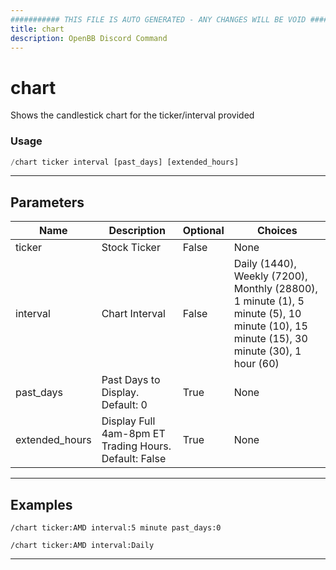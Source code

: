 ```yaml
---
########### THIS FILE IS AUTO GENERATED - ANY CHANGES WILL BE VOID ###########
title: chart
description: OpenBB Discord Command
---
```


# chart

Shows the candlestick chart for the ticker/interval provided

### Usage

```python wordwrap
/chart ticker interval [past_days] [extended_hours]
```

---

## Parameters

| Name | Description | Optional | Choices |
| ---- | ----------- | -------- | ------- |
| ticker | Stock Ticker | False | None |
| interval | Chart Interval | False | Daily (1440), Weekly (7200), Monthly (28800), 1 minute (1), 5 minute (5), 10 minute (10), 15 minute (15), 30 minute (30), 1 hour (60) |
| past_days | Past Days to Display. Default: 0 | True | None |
| extended_hours | Display Full 4am-8pm ET Trading Hours. Default: False | True | None |


---

## Examples

```
/chart ticker:AMD interval:5 minute past_days:0
```

```
/chart ticker:AMD interval:Daily
```

---
